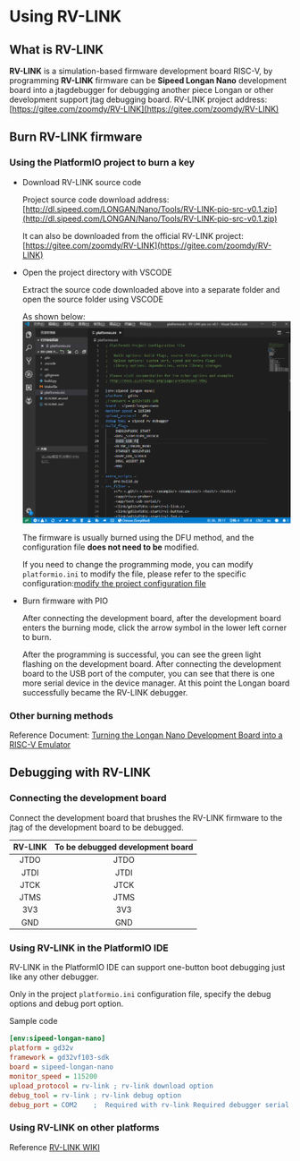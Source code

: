 Using RV-LINK
=========

## What is RV-LINK

**RV-LINK** is a simulation-based firmware development board RISC-V, by programming **RV-LINK** firmware can be **Sipeed Longan Nano** development board into a jtagdebugger for debugging another piece Longan or other development support jtag debugging board. RV-LINK project address: [https://gitee.com/zoomdy/RV-LINK](https://gitee.com/zoomdy/RV-LINK)

## Burn RV-LINK firmware

### Using the PlatformIO project to burn a key
* Download RV-LINK source code
        
    Project source code download address: [http://dl.sipeed.com/LONGAN/Nano/Tools/RV-LINK-pio-src-v0.1.zip](http://dl.sipeed.com/LONGAN/Nano/Tools/RV-LINK-pio-src-v0.1.zip)
    
    It can also be downloaded from the official RV-LINK project: [https://gitee.com/zoomdy/RV-LINK](https://gitee.com/zoomdy/RV-LINK)

* Open the project directory with VSCODE
    
    Extract the source code downloaded above into a separate folder and open the source folder using VSCODE

    As shown below:
    ![](../../assets/pio_open_rvlink.png)

    The firmware is usually burned using the DFU method, and the configuration file **does not need to be** modified.
    
    If you need to change the programming mode, you can modify `platformio.ini` to modify the file, please refer to the specific configuration:[modify the project configuration file](blink.md/#project-configuration-file) 

* Burn firmware with PIO

    After connecting the development board, after the development board enters the burning mode, click the arrow symbol in the lower left corner to burn.

    After the programming is successful, you can see the green light flashing on the development board. After connecting the development board to the USB port of the computer, you can see that there is one more serial device in the device manager. At this point the Longan board successfully became the RV-LINK debugger.

### Other burning methods

Reference Document:  [Turning the Longan Nano Development Board into a RISC-V Emulator](https://gitee.com/zoomdy/RV-LINK/wikis/%E5%B0%86%20Longan%20Nano%20%E5%BC%80%E5%8F%91%E6%9D%BF%E5%8F%98%E6%88%90%20RISC-V%20%E4%BB%BF%E7%9C%9F%E5%99%A8)

## Debugging with RV-LINK

### Connecting the development board

Connect the development board that brushes the RV-LINK firmware to the jtag of the development board to be debugged.

| RV-LINK | To be debugged development board |
| :----: | :----: |
|  JTDO  |  JTDO  |
|  JTDI  |  JTDI  |
|  JTCK  |  JTCK  |
|  JTMS  |  JTMS  |
|  3V3   |  3V3   |
|  GND   |  GND   | 

### Using RV-LINK in the PlatformIO IDE

RV-LINK in the PlatformIO IDE can support one-button boot debugging just like any other debugger.

Only in the project `platformio.ini` configuration file, specify the debug options and debug port option.

Sample code

```ini
[env:sipeed-longan-nano]
platform = gd32v
framework = gd32vf103-sdk
board = sipeed-longan-nano
monitor_speed = 115200
upload_protocol = rv-link ; rv-link download option
debug_tool = rv-link ; rv-link debug option
debug_port = COM2    ;  Required with rv-link Required debugger serial port
```

### Using RV-LINK on other platforms

Reference [RV-LINK WIKI](https://gitee.com/zoomdy/RV-LINK/wikis/)